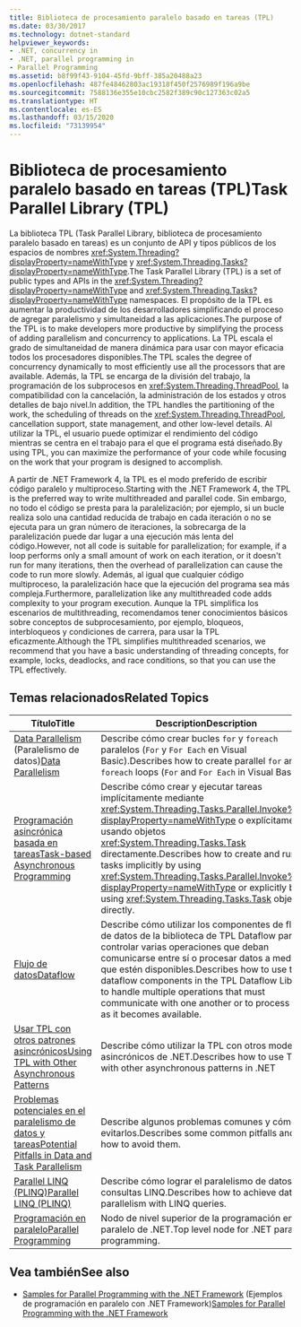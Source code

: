 ```yaml
---
title: Biblioteca de procesamiento paralelo basado en tareas (TPL)
ms.date: 03/30/2017
ms.technology: dotnet-standard
helpviewer_keywords:
- .NET, concurrency in
- .NET, parallel programming in
- Parallel Programming
ms.assetid: b8f99f43-9104-45fd-9bff-385a20488a23
ms.openlocfilehash: 487fe48462803ac19318f450f2576989f196a9be
ms.sourcegitcommit: 7588136e355e10cbc2582f389c90c127363c02a5
ms.translationtype: HT
ms.contentlocale: es-ES
ms.lasthandoff: 03/15/2020
ms.locfileid: "73139954"
---
```

# <a name="task-parallel-library-tpl"></a><span data-ttu-id="56fc7-102">Biblioteca de procesamiento paralelo basado en tareas (TPL)</span><span class="sxs-lookup"><span data-stu-id="56fc7-102">Task Parallel Library (TPL)</span></span>
<span data-ttu-id="56fc7-103">La biblioteca TPL (Task Parallel Library, biblioteca de procesamiento paralelo basado en tareas) es un conjunto de API y tipos públicos de los espacios de nombres <xref:System.Threading?displayProperty=nameWithType> y <xref:System.Threading.Tasks?displayProperty=nameWithType>.</span><span class="sxs-lookup"><span data-stu-id="56fc7-103">The Task Parallel Library (TPL) is a set of public types and APIs in the <xref:System.Threading?displayProperty=nameWithType> and <xref:System.Threading.Tasks?displayProperty=nameWithType> namespaces.</span></span> <span data-ttu-id="56fc7-104">El propósito de la TPL es aumentar la productividad de los desarrolladores simplificando el proceso de agregar paralelismo y simultaneidad a las aplicaciones.</span><span class="sxs-lookup"><span data-stu-id="56fc7-104">The purpose of the TPL is to make developers more productive by simplifying the process of adding parallelism and concurrency to applications.</span></span> <span data-ttu-id="56fc7-105">La TPL escala el grado de simultaneidad de manera dinámica para usar con mayor eficacia todos los procesadores disponibles.</span><span class="sxs-lookup"><span data-stu-id="56fc7-105">The TPL scales the degree of concurrency dynamically to most efficiently use all the processors that are available.</span></span> <span data-ttu-id="56fc7-106">Además, la TPL se encarga de la división del trabajo, la programación de los subprocesos en <xref:System.Threading.ThreadPool>, la compatibilidad con la cancelación, la administración de los estados y otros detalles de bajo nivel.</span><span class="sxs-lookup"><span data-stu-id="56fc7-106">In addition, the TPL handles the partitioning of the work, the scheduling of threads on the <xref:System.Threading.ThreadPool>, cancellation support, state management, and other low-level details.</span></span> <span data-ttu-id="56fc7-107">Al utilizar la TPL, el usuario puede optimizar el rendimiento del código mientras se centra en el trabajo para el que el programa está diseñado.</span><span class="sxs-lookup"><span data-stu-id="56fc7-107">By using TPL, you can maximize the performance of your code while focusing on the work that your program is designed to accomplish.</span></span>  
  
 <span data-ttu-id="56fc7-108">A partir de .NET Framework 4, la TPL es el modo preferido de escribir código paralelo y multiproceso.</span><span class="sxs-lookup"><span data-stu-id="56fc7-108">Starting with the .NET Framework 4, the TPL is the preferred way to write multithreaded and parallel code.</span></span> <span data-ttu-id="56fc7-109">Sin embargo, no todo el código se presta para la paralelización; por ejemplo, si un bucle realiza solo una cantidad reducida de trabajo en cada iteración o no se ejecuta para un gran número de iteraciones, la sobrecarga de la paralelización puede dar lugar a una ejecución más lenta del código.</span><span class="sxs-lookup"><span data-stu-id="56fc7-109">However, not all code is suitable for parallelization; for example, if a loop performs only a small amount of work on each iteration, or it doesn't run for many iterations, then the overhead of parallelization can cause the code to run more slowly.</span></span> <span data-ttu-id="56fc7-110">Además, al igual que cualquier código multiproceso, la paralelización hace que la ejecución del programa sea más compleja.</span><span class="sxs-lookup"><span data-stu-id="56fc7-110">Furthermore, parallelization like any multithreaded code adds complexity to your program execution.</span></span> <span data-ttu-id="56fc7-111">Aunque la TPL simplifica los escenarios de multithreading, recomendamos tener conocimientos básicos sobre conceptos de subprocesamiento, por ejemplo, bloqueos, interbloqueos y condiciones de carrera, para usar la TPL eficazmente.</span><span class="sxs-lookup"><span data-stu-id="56fc7-111">Although the TPL simplifies multithreaded scenarios, we recommend that you have a basic understanding of threading concepts, for example, locks, deadlocks, and race conditions, so that you can use the TPL effectively.</span></span>  
  
## <a name="related-topics"></a><span data-ttu-id="56fc7-112">Temas relacionados</span><span class="sxs-lookup"><span data-stu-id="56fc7-112">Related Topics</span></span>  
  
|<span data-ttu-id="56fc7-113">Título</span><span class="sxs-lookup"><span data-stu-id="56fc7-113">Title</span></span>|<span data-ttu-id="56fc7-114">Description</span><span class="sxs-lookup"><span data-stu-id="56fc7-114">Description</span></span>|  
|-|-|  
|<span data-ttu-id="56fc7-115">[Data Parallelism](../../../docs/standard/parallel-programming/data-parallelism-task-parallel-library.md) (Paralelismo de datos)</span><span class="sxs-lookup"><span data-stu-id="56fc7-115">[Data Parallelism](../../../docs/standard/parallel-programming/data-parallelism-task-parallel-library.md)</span></span>|<span data-ttu-id="56fc7-116">Describe cómo crear bucles `for` y `foreach` paralelos (`For` y `For Each` en Visual Basic).</span><span class="sxs-lookup"><span data-stu-id="56fc7-116">Describes how to create parallel `for` and `foreach` loops (`For` and `For Each` in Visual Basic).</span></span>|  
|[<span data-ttu-id="56fc7-117">Programación asincrónica basada en tareas</span><span class="sxs-lookup"><span data-stu-id="56fc7-117">Task-based Asynchronous Programming</span></span>](../../../docs/standard/parallel-programming/task-based-asynchronous-programming.md)|<span data-ttu-id="56fc7-118">Describe cómo crear y ejecutar tareas implícitamente mediante <xref:System.Threading.Tasks.Parallel.Invoke%2A?displayProperty=nameWithType> o explícitamente usando objetos <xref:System.Threading.Tasks.Task> directamente.</span><span class="sxs-lookup"><span data-stu-id="56fc7-118">Describes how to create and run tasks implicitly by using <xref:System.Threading.Tasks.Parallel.Invoke%2A?displayProperty=nameWithType> or explicitly by using <xref:System.Threading.Tasks.Task> objects directly.</span></span>|  
|[<span data-ttu-id="56fc7-119">Flujo de datos</span><span class="sxs-lookup"><span data-stu-id="56fc7-119">Dataflow</span></span>](../../../docs/standard/parallel-programming/dataflow-task-parallel-library.md)|<span data-ttu-id="56fc7-120">Describe cómo utilizar los componentes de flujo de datos de la biblioteca de TPL Dataflow para controlar varias operaciones que deban comunicarse entre sí o procesar datos a medida que estén disponibles.</span><span class="sxs-lookup"><span data-stu-id="56fc7-120">Describes how to use the dataflow components in the TPL Dataflow Library to handle multiple operations that must communicate with one another or to process data as it becomes available.</span></span>|  
|[<span data-ttu-id="56fc7-121">Usar TPL con otros patrones asincrónicos</span><span class="sxs-lookup"><span data-stu-id="56fc7-121">Using TPL with Other Asynchronous Patterns</span></span>](../../../docs/standard/parallel-programming/using-tpl-with-other-asynchronous-patterns.md)|<span data-ttu-id="56fc7-122">Describe cómo utilizar la TPL con otros modelos asincrónicos de .NET.</span><span class="sxs-lookup"><span data-stu-id="56fc7-122">Describes how to use TPL with other asynchronous patterns in .NET</span></span>|  
|[<span data-ttu-id="56fc7-123">Problemas potenciales en el paralelismo de datos y tareas</span><span class="sxs-lookup"><span data-stu-id="56fc7-123">Potential Pitfalls in Data and Task Parallelism</span></span>](../../../docs/standard/parallel-programming/potential-pitfalls-in-data-and-task-parallelism.md)|<span data-ttu-id="56fc7-124">Describe algunos problemas comunes y cómo evitarlos.</span><span class="sxs-lookup"><span data-stu-id="56fc7-124">Describes some common pitfalls and how to avoid them.</span></span>|  
|[<span data-ttu-id="56fc7-125">Parallel LINQ (PLINQ)</span><span class="sxs-lookup"><span data-stu-id="56fc7-125">Parallel LINQ (PLINQ)</span></span>](../../../docs/standard/parallel-programming/parallel-linq-plinq.md)|<span data-ttu-id="56fc7-126">Describe cómo lograr el paralelismo de datos con consultas LINQ.</span><span class="sxs-lookup"><span data-stu-id="56fc7-126">Describes how to achieve data parallelism with LINQ queries.</span></span>|  
|[<span data-ttu-id="56fc7-127">Programación en paralelo</span><span class="sxs-lookup"><span data-stu-id="56fc7-127">Parallel Programming</span></span>](../../../docs/standard/parallel-programming/index.md)|<span data-ttu-id="56fc7-128">Nodo de nivel superior de la programación en paralelo de .NET.</span><span class="sxs-lookup"><span data-stu-id="56fc7-128">Top level node for .NET parallel programming.</span></span>|  
  
## <a name="see-also"></a><span data-ttu-id="56fc7-129">Vea también</span><span class="sxs-lookup"><span data-stu-id="56fc7-129">See also</span></span>

- <span data-ttu-id="56fc7-130">[Samples for Parallel Programming with the .NET Framework](https://code.msdn.microsoft.com/Samples-for-Parallel-b4b76364) (Ejemplos de programación en paralelo con .NET Framework)</span><span class="sxs-lookup"><span data-stu-id="56fc7-130">[Samples for Parallel Programming with the .NET Framework](https://code.msdn.microsoft.com/Samples-for-Parallel-b4b76364)</span></span>

